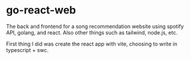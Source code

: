 # go-react-web
 The back and frontend for a song recommendation website using spotify API, golang, and react. Also other things such as tailwind, node.js, etc.

First thing I did was create the react app with vite, choosing to write in typescript + swc.
